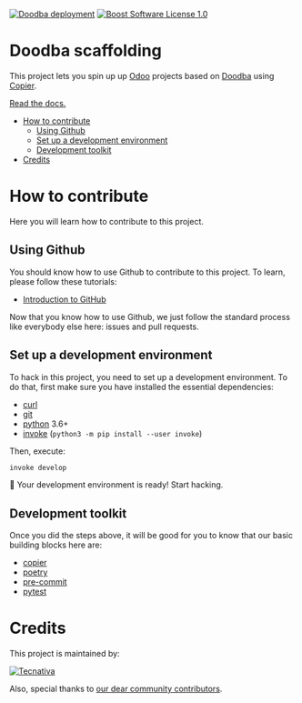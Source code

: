 [![Doodba deployment](https://img.shields.io/badge/deplyment-doodba-informational)](https://github.com/Tecnativa/doodba)
[![Boost Software License 1.0](https://img.shields.io/badge/license-bsl--1.0-important)](https://choosealicense.com/licenses/bsl-1.0/)

# Doodba scaffolding

This project lets you spin up up [Odoo][] projects based on [Doodba][] using [Copier][].

[Read the docs.](https://github.com/Tecnativa/doodba#scaffolding)

<!-- toc -->

- [How to contribute](#how-to-contribute)
  - [Using Github](#using-github)
  - [Set up a development environment](#set-up-a-development-environment)
  - [Development toolkit](#development-toolkit)
- [Credits](#credits)

<!-- tocstop -->

# How to contribute

Here you will learn how to contribute to this project.

## Using Github

You should know how to use Github to contribute to this project. To learn, please follow
these tutorials:

- [Introduction to GitHub](https://lab.github.com/githubtraining/introduction-to-github)

Now that you know how to use Github, we just follow the standard process like everybody
else here: issues and pull requests.

## Set up a development environment

To hack in this project, you need to set up a development environment. To do that, first
make sure you have installed the essential dependencies:

- [curl](https://curl.haxx.se/)
- [git](https://git-scm.com/)
- [python](https://www.python.org/) 3.6+
- [invoke](https://www.pyinvoke.org/) (`python3 -m pip install --user invoke`)

Then, execute:

```bash
invoke develop
```

🎉 Your development environment is ready! Start hacking.

## Development toolkit

Once you did the steps above, it will be good for you to know that our basic building
blocks here are:

- [copier](https://github.com/pykong/copier)
- [poetry](https://python-poetry.org/)
- [pre-commit](https://pre-commit.com/)
- [pytest](https://docs.pytest.org/)

# Credits

This project is maintained by:

[![Tecnativa](https://www.tecnativa.com/r/H3p)](https://www.tecnativa.com/r/rIN)

Also, special thanks to
[our dear community contributors](https://github.com/Tecnativa/doodba-scaffolding/graphs/contributors).

[copier]: https://github.com/pykong/copier
[doodba]: https://github.com/Tecnativa/doodba
[odoo]: https://www.odoo.com/

